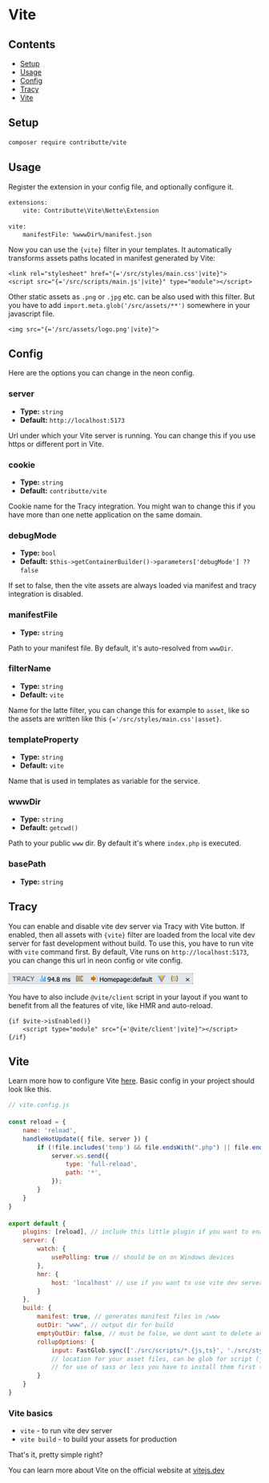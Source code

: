 # Vite

## Contents

- [Setup](#setup)
- [Usage](#usage)
- [Config](#config)
- [Tracy](#tracy)
- [Vite](#vite)

## Setup

```bash
composer require contributte/vite
```

## Usage

Register the extension in your config file, and optionally configure it.

```neon
extensions:
	vite: Contributte\Vite\Nette\Extension

vite:
    manifestFile: %wwwDir%/manifest.json
```


Now you can use the `{vite}` filter in your templates. It automatically transforms assets paths located in manifest generated by Vite:

```latte
<link rel="stylesheet" href="{='/src/styles/main.css'|vite}">
<script src="{='/src/scripts/main.js'|vite}" type="module"></script>
```

Other static assets as `.png` or `.jpg` etc. can be also used with this filter. But you have to add `import.meta.glob('/src/assets/**')` somewhere in your javascript file.

```latte
<img src="{='/src/assets/logo.png'|vite}">
```

## Config

Here are the options you can change in the neon config.

### server
- **Type:** `string`
- **Default:** `http://localhost:5173`

Url under which your Vite server is running. You can change this if you use https or different port in Vite.

### cookie
- **Type:** `string`
- **Default:** `contributte/vite`

Cookie name for the Tracy integration. You might wan to change this if you have more than one nette application on the same domain.

### debugMode
- **Type:** `bool`
- **Default:** `$this->getContainerBuilder()->parameters['debugMode'] ?? false`

If set to false, then the vite assets are always loaded via manifest and tracy integration is disabled.

### manifestFile
- **Type:** `string`

Path to your manifest file. By default, it's auto-resolved from `wwwDir`.

### filterName
- **Type:** `string`
- **Default:** `vite`

Name for the latte filter, you can change this for example to `asset`, like so the assets are written like this `{='/src/styles/main.css'|asset}`.

### templateProperty
- **Type:** `string`
- **Default:** `vite`

Name that is used in templates as variable for the service.

### wwwDir
- **Type:** `string`
- **Default:** `getcwd()`

Path to your public `www` dir. By default it's where `index.php` is executed.

### basePath
- **Type:** `string`

## Tracy
You can enable and disable vite dev server via Tracy with Vite button. If enabled, then all assets with `{vite}` filter are loaded from the local vite dev server for fast development without build.
To use this, you have to run vite with `vite` command first. By default, Vite runs on `http://localhost:5173`, you can change this url in neon config or vite config.
<br><br>
![Tracy](tracy.png)

You have to also include `@vite/client` script in your layout if you want to benefit from all the features of vite, like HMR and auto-reload.

```latte
{if $vite->isEnabled()}
    <script type="module" src="{='@vite/client'|vite}"></script>
{/if}
```

## Vite
Learn more how to configure Vite [here](https://vitejs.dev/config/). Basic config in your project should look like this.

```javascript
// vite.config.js

const reload = {
    name: 'reload',
    handleHotUpdate({ file, server }) {
        if (!file.includes('temp') && file.endsWith(".php") || file.endsWith(".latte")) {
            server.ws.send({
                type: 'full-reload',
                path: '*',
            });
        }
    }
}

export default {
    plugins: [reload], // include this little plugin if you want to enable browser auto-reload upon chaning .php and .latte files, or not up to you
    server: {
        watch: {
            usePolling: true // should be on on Windows devices
        },
        hmr: {
            host: 'localhost' // use if you want to use vite dev server on remote server
        }
    },
    build: {
        manifest: true, // generates manifest files in /www
        outDir: "www", // output dir for build
        emptyOutDir: false, // must be false, we dont want to delete any files in /www dir
        rollupOptions: {
            input: FastGlob.sync(['./src/scripts/*.{js,ts}', './src/styles/*.css']).map(entry => resolve(process.cwd(), entry))
            // location for your asset files, can be glob for script (js, ts, etc.) and styles (css, scss, etc.) files
            // for use of sass or less you have to install them first (otherwise only postcss is used), eg. npm i sass --save-dev
        }
    }
}
```

### Vite basics

* `vite` - to run vite dev server
* `vite build` - to build your assets for production

That's it, pretty simple right? 

You can learn more about Vite on the official website at [vitejs.dev](https://vitejs.dev/)
